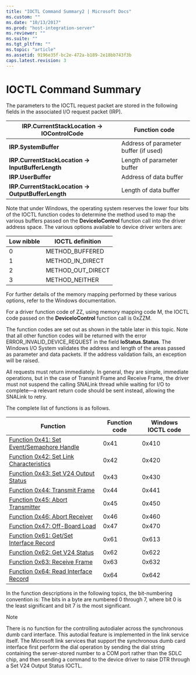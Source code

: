```yaml
---
title: "IOCTL Command Summary2 | Microsoft Docs"
ms.custom: ""
ms.date: "10/13/2017"
ms.prod: "host-integration-server"
ms.reviewer: ""
ms.suite: ""
ms.tgt_pltfrm: ""
ms.topic: "article"
ms.assetid: 9196e35f-bc2e-472a-b189-2e18bb743f3b
caps.latest.revision: 3
---
```

# IOCTL Command Summary
The parameters to the IOCTL request packet are stored in the following fields in the associated I/O request packet (IRP).  
  
|IRP.CurrentStackLocation -> IOControlCode|Function code|  
|-------------------------------------------------|-------------------|  
|**IRP.SystemBuffer**|Address of parameter buffer (if used)|  
|**IRP.CurrentStackLocation -> InputBufferLength**|Length of parameter buffer|  
|**IRP.UserBuffer**|Address of data buffer|  
|**IRP.CurrentStackLocation -> OutputBufferLength**|Length of data buffer|  
  
 Note that under Windows, the operating system reserves the lower four bits of the IOCTL function codes to determine the method used to map the various buffers passed on the **DeviceIoControl** function call into the driver address space. The various options available to device driver writers are:  
  
|Low nibble|IOCTL definition|  
|----------------|----------------------|  
|0|METHOD_BUFFERED|  
|1|METHOD_IN_DIRECT|  
|2|METHOD_OUT_DIRECT|  
|3|METHOD_NEITHER|  
  
 For further details of the memory mapping performed by these various options, refer to the Windows documentation.  
  
 For a driver function code of ZZ, using memory mapping code M, the IOCTL code passed on the **DeviceIoControl** function call is 0xZZM.  
  
 The function codes are set out as shown in the table later in this topic. Note that all other function codes will be returned with the error ERROR_INVALID_DEVICE_REQUEST in the field **IoStatus.Status**. The Windows I/O System validates the address and length of the areas passed as parameter and data packets. If the address validation fails, an exception will be raised.  
  
 All requests must return immediately. In general, they are simple, immediate operations, but in the case of Transmit Frame and Receive Frame, the driver must not suspend the calling SNALink thread while waiting for I/O to complete—a relevant return code should be sent instead, allowing the SNALink to retry.  
  
 The complete list of functions is as follows.  
  
|Function|Function code|Windows IOCTL code|  
|--------------|-------------------|------------------------|  
|[Function 0x41: Set Event/Semaphore Handle](../Topic/Function%200x41:%20Set%20Event-Semaphore%20Handle1.md)|0x41|0x410|  
|[Function 0x42: Set Link Characteristics](../Topic/Function%200x42:%20Set%20Link%20Characteristics2.md)|0x42|0x420|  
|[Function 0x43: Set V24 Output Status](../Topic/Function%200x43:%20Set%20V24%20Output%20Status1.md)|0x43|0x430|  
|[Function 0x44: Transmit Frame](../Topic/Function%200x44:%20Transmit%20Frame2.md)|0x44|0x441|  
|[Function 0x45: Abort Transmitter](../Topic/Function%200x45:%20Abort%20Transmitter2.md)|0x45|0x450|  
|[Function 0x46: Abort Receiver](../Topic/Function%200x46:%20Abort%20Receiver2.md)|0x46|0x460|  
|[Function 0x47: Off-Board Load](../Topic/Function%200x47:%20Off-Board%20Load2.md)|0x47|0x470|  
|[Function 0x61: Get/Set Interface Record](../Topic/Function%200x61:%20Get-Set%20Interface%20Record1.md)|0x61|0x613|  
|[Function 0x62: Get V24 Status](../Topic/Function%200x62:%20Get%20V24%20Status2.md)|0x62|0x622|  
|[Function 0x63: Receive Frame](../Topic/Function%200x63:%20Receive%20Frame1.md)|0x63|0x632|  
|[Function 0x64: Read Interface Record](../Topic/Function%200x64:%20Read%20Interface%20Record1.md)|0x64|0x642|  
  
 In the function descriptions in the following topics, the bit-numbering convention is: The bits in a byte are numbered 0 through 7, where bit 0 is the least significant and bit 7 is the most significant.  
  
> [!NOTE]
>  There is no function for the controlling autodialer across the synchronous dumb card interface. This autodial feature is implemented in the link service itself. The Microsoft link services that support the synchronous dumb card interface first perform the dial operation by sending the dial string containing the server-stored number to a COM port rather than the SDLC chip, and then sending a command to the device driver to raise DTR through a Set V24 Output Status IOCTL.